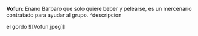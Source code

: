 **Vofun**: Enano Barbaro que solo quiere beber y pelearse, es un mercenario contratado para ayudar al grupo.
^descripcion

el gordo
![[Vofun.jpeg]]
